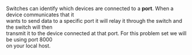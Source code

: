 Switches can identify which devices are connected to a **port**. When a device communicates that it  
wants to send data to a specific port it will relay it through the switch and the switch will then  
transmit it to the device connected at that port. For this problem set we will be using port 8000  
on your local host.